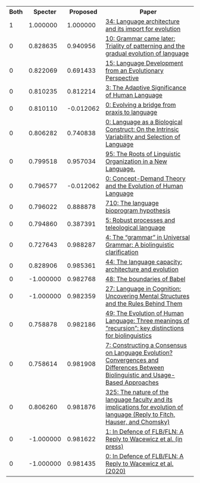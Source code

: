 <html><table><tr>
<th>Both</th>
<th>Specter</th>
<th>Proposed</th>
<th>Paper</th>
</tr>
<tr>
<td>1</td>
<td>1.000000</td>
<td>1.000000</td>
<td><a href="https://www.semanticscholar.org/paper/1b01a48f4e9fa7b7e0edb7165ddc2c6fbd678f9f">34: Language architecture and its import for evolution</a></td>
</tr>
<tr>
<td>0</td>
<td>0.828635</td>
<td>0.940956</td>
<td><a href="https://www.semanticscholar.org/paper/3a91f2162c429544a04d9277ac5a0241e33d14df">10: Grammar came later: Triality of patterning and the gradual evolution of language</a></td>
</tr>
<tr>
<td>0</td>
<td>0.822069</td>
<td>0.691433</td>
<td><a href="https://www.semanticscholar.org/paper/6fc2ab5164ae85ff71ddaf90a8d12444db80c466">15: Language Development from an Evolutionary Perspective</a></td>
</tr>
<tr>
<td>0</td>
<td>0.810235</td>
<td>0.812214</td>
<td><a href="https://www.semanticscholar.org/paper/303e161d5ed614e48a88378406738642d3fcb2b6">3: The Adaptive Significance of Human Language</a></td>
</tr>
<tr>
<td>0</td>
<td>0.810110</td>
<td>-0.012062</td>
<td><a href="https://www.semanticscholar.org/paper/93422d82de6a7fdf361dc41b2afdb60a9ed969f0">0: Evolving a bridge from praxis to language</a></td>
</tr>
<tr>
<td>0</td>
<td>0.806282</td>
<td>0.740838</td>
<td><a href="https://www.semanticscholar.org/paper/9a92443f94b7e55b8b640d172a362f3504bf21e6">0: Language as a Biological Construct: On the Intrinsic Variability and Selection of Language</a></td>
</tr>
<tr>
<td>0</td>
<td>0.799518</td>
<td>0.957034</td>
<td><a href="https://www.semanticscholar.org/paper/1de620d2008bda5a9652936b2df87cde0b19c6fb">95: The Roots of Linguistic Organization in a New Language.</a></td>
</tr>
<tr>
<td>0</td>
<td>0.796577</td>
<td>-0.012062</td>
<td><a href="https://www.semanticscholar.org/paper/2c1b763743c0c54d20cfa03e3c799aced0806e27">0: Concept-Demand Theory and the Evolution of Human Language</a></td>
</tr>
<tr>
<td>0</td>
<td>0.796022</td>
<td>0.888878</td>
<td><a href="https://www.semanticscholar.org/paper/f52bc5d525e3c047240a28803400047e151dd6c1">710: The language bioprogram hypothesis</a></td>
</tr>
<tr>
<td>0</td>
<td>0.794860</td>
<td>0.387391</td>
<td><a href="https://www.semanticscholar.org/paper/7ad602f2cd4296c7d02bbb16259c3884724a01ad">5: Robust processes and teleological language</a></td>
</tr>
<tr>
<td>0</td>
<td>0.727643</td>
<td>0.988287</td>
<td><a href="https://www.semanticscholar.org/paper/f5079b457cc207cb71eaf150bd3485825fb0716b">4: The “grammar” in Universal Grammar: A biolinguistic clarification</a></td>
</tr>
<tr>
<td>0</td>
<td>0.828906</td>
<td>0.985361</td>
<td><a href="https://www.semanticscholar.org/paper/eea61d076bb155b822dcbc7077563ccce719a0c6">44: The language capacity: architecture and evolution</a></td>
</tr>
<tr>
<td>0</td>
<td>-1.000000</td>
<td>0.982768</td>
<td><a href="https://www.semanticscholar.org/paper/3a92df96a33597f700f2f6af8deb2a35075b26ae">48: The boundaries of Babel</a></td>
</tr>
<tr>
<td>0</td>
<td>-1.000000</td>
<td>0.982359</td>
<td><a href="https://www.semanticscholar.org/paper/09e336bd959b2fa8ac1ec8f986fdc1c8dfba6156">27: Language in Cognition: Uncovering Mental Structures and the Rules Behind Them</a></td>
</tr>
<tr>
<td>0</td>
<td>0.758878</td>
<td>0.982186</td>
<td><a href="https://www.semanticscholar.org/paper/3264a104a42edd043bcfe7119a75a8791098634f">49: The Evolution of Human Language: Three meanings of “recursion”: key distinctions for biolinguistics</a></td>
</tr>
<tr>
<td>0</td>
<td>0.758614</td>
<td>0.981908</td>
<td><a href="https://www.semanticscholar.org/paper/e93eecd82b12ad31e7a3080f3f67eee9a0d960f8">7: Constructing a Consensus on Language Evolution? Convergences and Differences Between Biolinguistic and Usage-Based Approaches</a></td>
</tr>
<tr>
<td>0</td>
<td>0.806260</td>
<td>0.981876</td>
<td><a href="https://www.semanticscholar.org/paper/de218b3b04ebc223f0740a809f8e1275b182bdc7">325: The nature of the language faculty and its implications for evolution of language (Reply to Fitch, Hauser, and Chomsky)</a></td>
</tr>
<tr>
<td>0</td>
<td>-1.000000</td>
<td>0.981622</td>
<td><a href="https://www.semanticscholar.org/paper/651a7b6709d08aaafee9b124e09f4f8f2157cccb">1: In Defence of FLB/FLN: A Reply to Wacewicz et al. (in press)</a></td>
</tr>
<tr>
<td>0</td>
<td>-1.000000</td>
<td>0.981435</td>
<td><a href="https://www.semanticscholar.org/paper/7b685e65b00ef3c5db0d5f5169659af2a4c5d928">0: In Defence of FLB/FLN: A Reply to Wacewicz et al. (2020)</a></td>
</tr>
</table></html>
